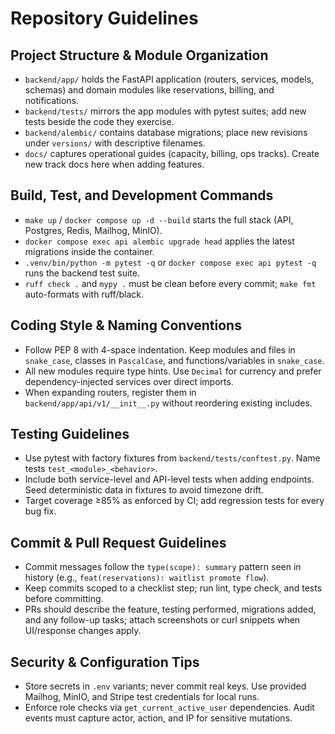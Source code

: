 # Repository Guidelines

## Project Structure & Module Organization
- `backend/app/` holds the FastAPI application (routers, services, models, schemas) and domain modules like reservations, billing, and notifications.
- `backend/tests/` mirrors the app modules with pytest suites; add new tests beside the code they exercise.
- `backend/alembic/` contains database migrations; place new revisions under `versions/` with descriptive filenames.
- `docs/` captures operational guides (capacity, billing, ops tracks). Create new track docs here when adding features.

## Build, Test, and Development Commands
- `make up` / `docker compose up -d --build` starts the full stack (API, Postgres, Redis, Mailhog, MinIO).
- `docker compose exec api alembic upgrade head` applies the latest migrations inside the container.
- `.venv/bin/python -m pytest -q` or `docker compose exec api pytest -q` runs the backend test suite.
- `ruff check .` and `mypy .` must be clean before every commit; `make fmt` auto-formats with ruff/black.

## Coding Style & Naming Conventions
- Follow PEP 8 with 4-space indentation. Keep modules and files in `snake_case`, classes in `PascalCase`, and functions/variables in `snake_case`.
- All new modules require type hints. Use `Decimal` for currency and prefer dependency-injected services over direct imports.
- When expanding routers, register them in `backend/app/api/v1/__init__.py` without reordering existing includes.

## Testing Guidelines
- Use pytest with factory fixtures from `backend/tests/conftest.py`. Name tests `test_<module>_<behavior>`.
- Include both service-level and API-level tests when adding endpoints. Seed deterministic data in fixtures to avoid timezone drift.
- Target coverage ≥85% as enforced by CI; add regression tests for every bug fix.

## Commit & Pull Request Guidelines
- Commit messages follow the `type(scope): summary` pattern seen in history (e.g., `feat(reservations): waitlist promote flow`).
- Keep commits scoped to a checklist step; run lint, type check, and tests before committing.
- PRs should describe the feature, testing performed, migrations added, and any follow-up tasks; attach screenshots or curl snippets when UI/response changes apply.

## Security & Configuration Tips
- Store secrets in `.env` variants; never commit real keys. Use provided Mailhog, MinIO, and Stripe test credentials for local runs.
- Enforce role checks via `get_current_active_user` dependencies. Audit events must capture actor, action, and IP for sensitive mutations.
